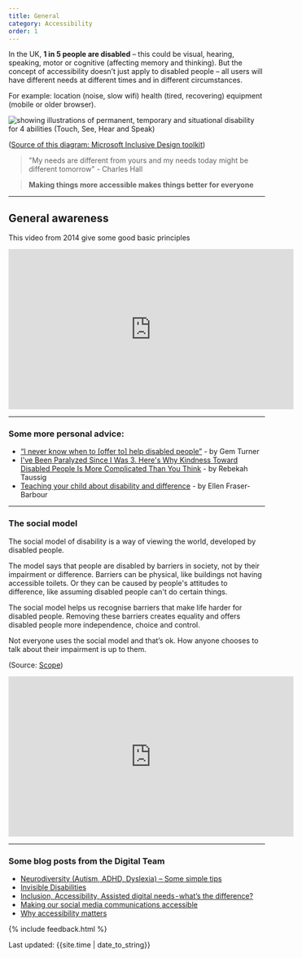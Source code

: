 ```yaml
---
title: General
category: Accessibility
order: 1
---
```


In the UK, **1 in 5 people are disabled** – this could be visual, hearing, speaking, motor or cognitive (affecting memory and thinking). But the concept of accessibility doesn’t just apply to disabled people – all users will have different needs at different times and in different circumstances.

For example: location (noise, slow wifi) health (tired, recovering) equipment (mobile or older browser).

![showing illustrations of permanent, temporary and situational disability for 4 abilities (Touch, See, Hear and Speak)](/images/a11y/inclusive-toolkit-microsoft.png)

([Source of this diagram: Microsoft Inclusive Design toolkit](https://download.microsoft.com/download/b/0/d/b0d4bf87-09ce-4417-8f28-d60703d672ed/inclusive_toolkit_manual_final.pdf))

> "My needs are different from yours and my needs today might be different tomorrow" - Charles Hall

<blockquote class="info">
  <p><strong>Making things more accessible makes things better for everyone</strong></p>
</blockquote>

<hr class="big">

## General awareness

This video from 2014 give some good basic principles
<iframe width="560" height="315" src="https://www.youtube.com/embed/Gv1aDEFlXq8" frameborder="0" allow="accelerometer; autoplay; clipboard-write; encrypted-media; gyroscope; picture-in-picture" allowfullscreen></iframe>

<hr class="big">

### Some more personal advice:
- [“I never know when to [offer to] help disabled people”](https://gemturner.com/i-never-know-when-to-offer-to-help-disabled-people/) - by Gem Turner
- [I've Been Paralyzed Since I Was 3. Here's Why Kindness Toward Disabled People Is More Complicated Than You Think](https://time.com/5881597/disability-kindness/) - by Rebekah Taussig
- [Teaching your child about disability and difference](https://amp.abc.net.au/article/everyday/11739256) - by Ellen Fraser-Barbour 

<hr class="big">

### The social model
The social model of disability is a way of viewing the world, developed by disabled people. 

The model says that people are disabled by barriers in society, not by their impairment or difference. Barriers can be physical, like buildings not having accessible toilets. Or they can be caused by people's attitudes to difference, like assuming disabled people can't do certain things.

The social model helps us recognise barriers that make life harder for disabled people. Removing these barriers creates equality and offers disabled people more independence, choice and control.

Not everyone uses the social model and that’s ok. How anyone chooses to talk about their impairment is up to them. 

(Source: [Scope](https://www.scope.org.uk/about-us/social-model-of-disability/))

<iframe width="560" height="315" src="https://www.youtube.com/embed/3m_EbRH1aF4" frameborder="0" allow="accelerometer; autoplay; clipboard-write; encrypted-media; gyroscope; picture-in-picture" allowfullscreen></iframe>

<hr class="big">

### Some blog posts from the Digital Team

- [Neurodiversity (Autism, ADHD, Dyslexia) – Some simple tips](https://design.scotentblog.co.uk/neurodiversity-autism-adhd-dyslexia-some-simple-tips/)
- [Invisible Disabilities](https://design.scotentblog.co.uk/invisible-disabilities/)
- [Inclusion, Accessibility, Assisted digital needs - what’s the difference?
](https://design.scotentblog.co.uk/inclusion-accessibility-assisted-digital-needs%e2%80%8a-%e2%80%8awhats-the-difference/)
- [Making our social media communications accessible](https://design.scotentblog.co.uk/making-our-social-media-communications-accessible/)
- [Why accessibility matters](https://design.scotentblog.co.uk/why-accessibility-matters/)


{% include feedback.html %}
<div>Last updated: {{site.time | date_to_string}}</div>
